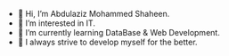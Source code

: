 - 👋 Hi, I’m Abdulaziz Mohammed Shaheen.
- 👀 I’m interested in IT.
- 🌱 I’m currently learning DataBase & Web Development.
- 💞️ I always strive to develop myself for the better.


